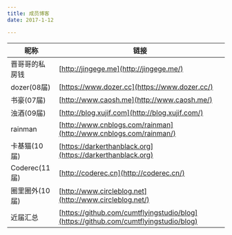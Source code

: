 ```yaml
---
title: 成员博客
date: 2017-1-12

---
```


昵称 | 链接
----|----
晋哥哥的私房钱 | [http://jingege.me](http://jingege.me/)
dozer(08届) | [https://www.dozer.cc](https://www.dozer.cc/) 
书豪(07届) | [http://www.caosh.me](http://www.caosh.me/)
浊酒(09届) | [http://blog.xujif.com](http://blog.xujif.com/)
rainman | [http://www.cnblogs.com/rainman](http://www.cnblogs.com/rainman/)
卡基猫(10届) | [https://darkerthanblack.org](https://darkerthanblack.org)
Coderec(11届) | [http://coderec.cn](http://coderec.cn/)
圈里圈外(10届) | [http://www.circleblog.net](http://www.circleblog.net/)
近届汇总 | [https://github.com/cumtflyingstudio/blog](https://github.com/cumtflyingstudio/blog)